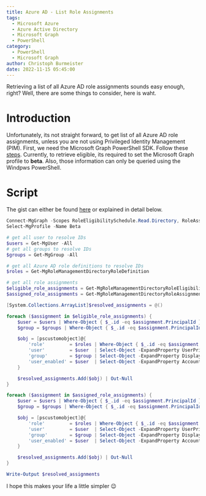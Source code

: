 ```yaml
---
title: Azure AD - List Role Assignments
tags:
  - Microsoft Azure
  - Azure Active Directory
  - Microsoft Graph
  - PowerShell
category:
  - PowerShell
  - Microsoft Graph
author: Christoph Burmeister
date: 2022-11-15 05:45:00
---
```


Retrieving a list of all Azure AD role assignments sounds easy enough, right? Well, there are some things to consider, here is waht.

<!-- more -->
<!-- toc -->

# Introduction

Unfortunately, its not straight forward, to get list of all Azure AD role assignments, unless you are not using Privileged Identity Management (PIM).
First, we need the Microsoft Graph PowerShell SDK. Follow these [steps](https://learn.microsoft.com/en-us/powershell/microsoftgraph/installation?view=graph-powershell-1.0).
Currently, to retrieve eligible, its required to set the Microsoft Graph profile to **beta**. Also, those information can only be queried using the Windpws PowerShell.

# Script

The gist can either be found [here](https://gist.github.com/chrburmeister/3376c8fc4afd24c01129d7dfbb42dad0) or explained in detail below.

```powershell
Connect-MgGraph -Scopes RoleEligibilitySchedule.Read.Directory, RoleAssignmentSchedule.Read.Directory, CrossTenantInformation.ReadBasic.All, AuditLog.Read.All, User.Read.All
Select-MgProfile -Name Beta

# get all user to resolve IDs
$users = Get-MgUser -All
# get all groups to resolve IDs
$groups = Get-MgGroup -All

# get all Azure AD role definitions to resolve IDs
$roles = Get-MgRoleManagementDirectoryRoleDefinition

# get all role assignments
$eligible_role_assignments = Get-MgRoleManagementDirectoryRoleEligibilitySchedule -ExpandProperty "*" -All:$true
$assigned_role_assignments = Get-MgRoleManagementDirectoryRoleAssignmentScheduleInstance -ExpandProperty "*" -All:$true

[System.Collections.ArrayList]$resolved_assignments = @()

foreach ($assignment in $eligible_role_assignments) {
    $user = $users | Where-Object { $_.id -eq $assignment.PrincipalId }
    $group = $groups | Where-Object { $_.id -eq $assignment.PrincipalId }

    $obj = [pscustomobject]@{
        'role'         = $roles | Where-Object { $_.id -eq $assignment.RoleDefinitionId } | Select-Object -ExpandProperty DisplayName
        'user'         = $user  | Select-Object -ExpandProperty UserPrincipalName
        'group'        = $group | Select-Object -ExpandProperty DisplayName
        'user_enabled' = $user  | Select-Object -ExpandProperty AccountEnabled
    }

    $resolved_assignments.Add($obj) | Out-Null
}

foreach ($assignment in $assigned_role_assignments) {
    $user = $users | Where-Object { $_.id -eq $assignment.PrincipalId }
    $group = $groups | Where-Object { $_.id -eq $assignment.PrincipalId }

    $obj = [pscustomobject]@{
        'role'         = $roles | Where-Object { $_.id -eq $assignment.RoleDefinitionId } | Select-Object -ExpandProperty DisplayName
        'user'         = $user  | Select-Object -ExpandProperty UserPrincipalName
        'group'        = $group | Select-Object -ExpandProperty DisplayName
        'user_enabled' = $user  | Select-Object -ExpandProperty AccountEnabled
    }

    $resolved_assignments.Add($obj) | Out-Null
}

Write-Output $resolved_assignments
```

I hope this makes your life a little simpler :wink:
